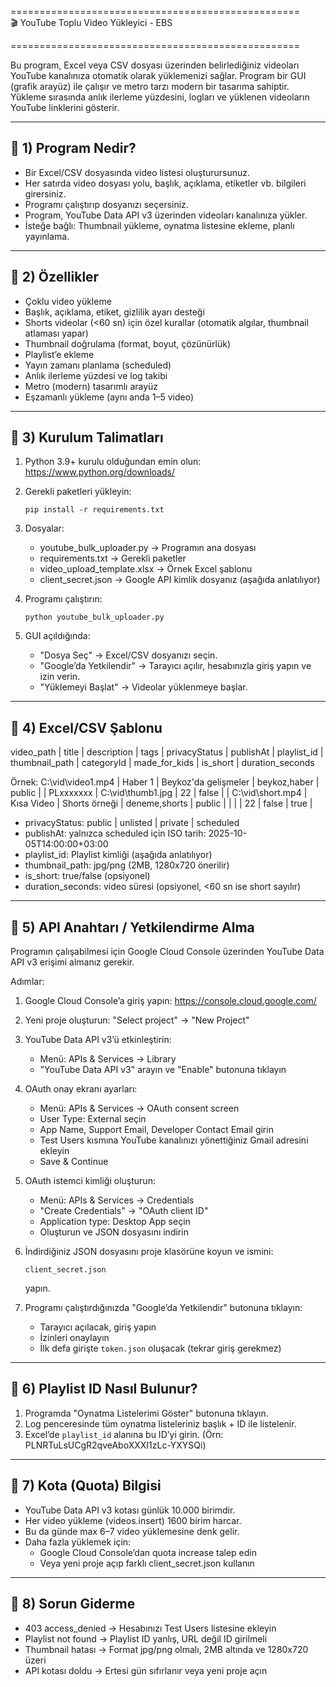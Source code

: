 ==================================================
<br>
🎬 YouTube Toplu Video Yükleyici - EBS

==================================================


Bu program, Excel veya CSV dosyası üzerinden belirlediğiniz videoları 
YouTube kanalınıza otomatik olarak yüklemenizi sağlar. 
Program bir GUI (grafik arayüz) ile çalışır ve metro tarzı modern bir 
tasarıma sahiptir. Yükleme sırasında anlık ilerleme yüzdesini, logları 
ve yüklenen videoların YouTube linklerini gösterir.

--------------------------------------------------
📌 1) Program Nedir?
--------------------------------------------------
- Bir Excel/CSV dosyasında video listesi oluşturursunuz.
- Her satırda video dosyası yolu, başlık, açıklama, etiketler vb. bilgileri girersiniz.
- Programı çalıştırıp dosyanızı seçersiniz.
- Program, YouTube Data API v3 üzerinden videoları kanalınıza yükler.
- İsteğe bağlı: Thumbnail yükleme, oynatma listesine ekleme, planlı yayınlama.

--------------------------------------------------
📌 2) Özellikler
--------------------------------------------------
- Çoklu video yükleme
- Başlık, açıklama, etiket, gizlilik ayarı desteği
- Shorts videolar (<60 sn) için özel kurallar (otomatik algılar, thumbnail atlaması yapar)
- Thumbnail doğrulama (format, boyut, çözünürlük)
- Playlist’e ekleme
- Yayın zamanı planlama (scheduled)
- Anlık ilerleme yüzdesi ve log takibi
- Metro (modern) tasarımlı arayüz
- Eşzamanlı yükleme (aynı anda 1–5 video)

--------------------------------------------------
📌 3) Kurulum Talimatları
--------------------------------------------------
1. Python 3.9+ kurulu olduğundan emin olun: 
   https://www.python.org/downloads/

2. Gerekli paketleri yükleyin:
   ```
   pip install -r requirements.txt
   ```

3. Dosyalar:
   - youtube_bulk_uploader.py   → Programın ana dosyası
   - requirements.txt           → Gerekli paketler
   - video_upload_template.xlsx → Örnek Excel şablonu
   - client_secret.json         → Google API kimlik dosyanız (aşağıda anlatılıyor)

4. Programı çalıştırın:
   ```
   python youtube_bulk_uploader.py
   ```

5. GUI açıldığında:
   - "Dosya Seç" → Excel/CSV dosyanızı seçin.
   - "Google’da Yetkilendir" → Tarayıcı açılır, hesabınızla giriş yapın ve izin verin.
   - "Yüklemeyi Başlat" → Videolar yüklenmeye başlar.

--------------------------------------------------
📌 4) Excel/CSV Şablonu
--------------------------------------------------
video_path | title | description | tags | privacyStatus | publishAt | playlist_id | thumbnail_path | categoryId | made_for_kids | is_short | duration_seconds

Örnek:
C:\vid\video1.mp4 | Haber 1 | Beykoz'da gelişmeler | beykoz,haber | public |  | PLxxxxxxx | C:\vid\thumb1.jpg | 22 | false |  | 
C:\vid\short.mp4  | Kısa Video | Shorts örneği | deneme,shorts | public |  |  |  | 22 | false | true | 

- privacyStatus: public | unlisted | private | scheduled
- publishAt: yalnızca scheduled için ISO tarih: 2025-10-05T14:00:00+03:00
- playlist_id: Playlist kimliği (aşağıda anlatılıyor)
- thumbnail_path: jpg/png (2MB, 1280x720 önerilir)
- is_short: true/false (opsiyonel)
- duration_seconds: video süresi (opsiyonel, <60 sn ise short sayılır)

--------------------------------------------------
📌 5) API Anahtarı / Yetkilendirme Alma
--------------------------------------------------
Programın çalışabilmesi için Google Cloud Console üzerinden 
YouTube Data API v3 erişimi almanız gerekir.

Adımlar:

1) Google Cloud Console’a giriş yapın:
   https://console.cloud.google.com/

2) Yeni proje oluşturun:
   "Select project" → "New Project"

3) YouTube Data API v3’ü etkinleştirin:
   - Menü: APIs & Services → Library
   - "YouTube Data API v3" arayın ve "Enable" butonuna tıklayın

4) OAuth onay ekranı ayarları:
   - Menü: APIs & Services → OAuth consent screen
   - User Type: External seçin
   - App Name, Support Email, Developer Contact Email girin
   - Test Users kısmına YouTube kanalınızı yönettiğiniz Gmail adresini ekleyin
   - Save & Continue

5) OAuth istemci kimliği oluşturun:
   - Menü: APIs & Services → Credentials
   - "Create Credentials" → "OAuth client ID"
   - Application type: Desktop App seçin
   - Oluşturun ve JSON dosyasını indirin

6) İndirdiğiniz JSON dosyasını proje klasörüne koyun ve ismini:
   ```
   client_secret.json
   ```
   yapın.

7) Programı çalıştırdığınızda "Google’da Yetkilendir" butonuna tıklayın:
   - Tarayıcı açılacak, giriş yapın
   - İzinleri onaylayın
   - İlk defa girişte `token.json` oluşacak (tekrar giriş gerekmez)

--------------------------------------------------
📌 6) Playlist ID Nasıl Bulunur?
--------------------------------------------------
1. Programda "Oynatma Listelerimi Göster" butonuna tıklayın.
2. Log penceresinde tüm oynatma listeleriniz başlık + ID ile listelenir.
3. Excel’de `playlist_id` alanına bu ID’yi girin.
   (Örn: PLNRTuLsUCgR2qveAboXXXI1zLc-YXYSQi)

--------------------------------------------------
📌 7) Kota (Quota) Bilgisi
--------------------------------------------------
- YouTube Data API v3 kotası günlük 10.000 birimdir.
- Her video yükleme (videos.insert) 1600 birim harcar.
- Bu da günde max 6–7 video yüklemesine denk gelir.
- Daha fazla yüklemek için:
  - Google Cloud Console’dan quota increase talep edin
  - Veya yeni proje açıp farklı client_secret.json kullanın

--------------------------------------------------
📌 8) Sorun Giderme
--------------------------------------------------
- 403 access_denied → Hesabınızı Test Users listesine ekleyin
- Playlist not found → Playlist ID yanlış, URL değil ID girilmeli
- Thumbnail hatası → Format jpg/png olmalı, 2MB altında ve 1280x720 üzeri
- API kotası doldu → Ertesi gün sıfırlanır veya yeni proje açın

